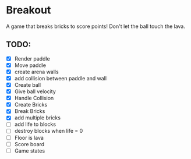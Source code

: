 # Breakout

A game that breaks bricks to score points! Don't let the ball touch the lava.

## TODO:

- [x] Render paddle
- [x] Move paddle
- [x] create arena walls
- [x] add collision between paddle and wall
- [x] Create ball
- [x] Give ball velocity
- [x] Handle Collision
- [x] Create Bricks
- [x] Break Bricks
- [x] add multiple bricks
- [ ] add life to blocks
- [ ] destroy blocks when life = 0
- [ ] Floor is lava
- [ ] Score board
- [ ] Game states
